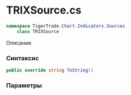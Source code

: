 
# TRIXSource.cs
```csharp
namespace TigerTrade.Chart.Indicators.Sources  
    class TRIXSource
```

Описание

### Синтаксис
```csharp
public override string ToString()
```

### Параметры

                    
                    